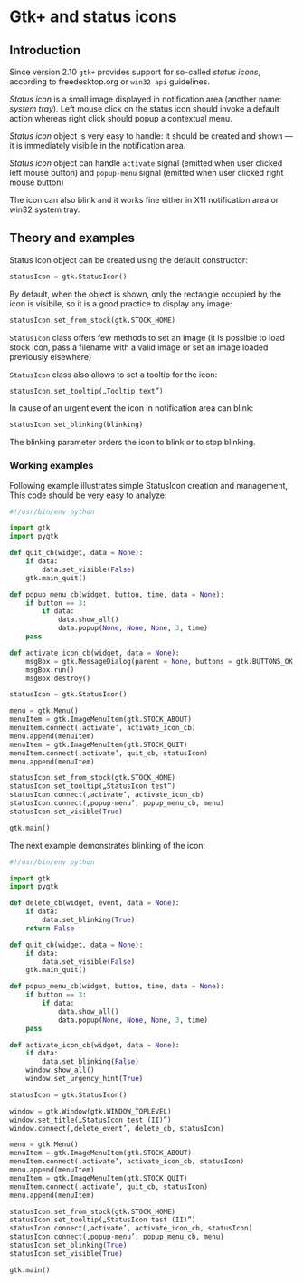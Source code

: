 # Gtk+ and status icons

## Introduction

Since version 2.10 `gtk+` provides support for so-called _status icons_, according to freedesktop.org or `win32 api` guidelines.

_Status icon_ is a small image displayed in notification area (another name: _system tray_). Left mouse click on the status icon should invoke a default action whereas right click should popup a contextual menu.

_Status icon_ object is very easy to handle: it should be created and shown — it is immediately visibile in the notification area.

_Status icon_ object can handle `activate` signal (emitted when user clicked left mouse button) and `popup-menu` signal (emitted when user clicked right mouse button)

The icon can also blink and it works fine either in X11 notification area or win32 system tray.

## Theory and examples

Status icon object can be created using the default constructor:


```python
statusIcon = gtk.StatusIcon()
```

By default, when the object is shown, only the rectangle occupied by the icon is visibile, so it is a good practice to display any image:

```python
statusIcon.set_from_stock(gtk.STOCK_HOME)
```

`StatusIcon` class offers few methods to set an image (it is possible to load stock icon, pass a filename with a valid image or set an image loaded previously elsewhere)

`StatusIcon` class also allows to set a tooltip for the icon:

```python
statusIcon.set_tooltip(„Tooltip text”)
```

In cause of an urgent event the icon in notification area can blink:

```python
statusIcon.set_blinking(blinking)
```

The blinking parameter orders the icon to blink or to stop blinking.

### Working examples

Following example illustrates simple StatusIcon creation and management, This code should be very easy to analyze:

```python
#!/usr/bin/env python

import gtk
import pygtk

def quit_cb(widget, data = None):
    if data:
        data.set_visible(False)
    gtk.main_quit()

def popup_menu_cb(widget, button, time, data = None):
    if button == 3:
        if data:
            data.show_all()
            data.popup(None, None, None, 3, time)
    pass

def activate_icon_cb(widget, data = None):
    msgBox = gtk.MessageDialog(parent = None, buttons = gtk.BUTTONS_OK, message_format = „StatusIcon test.”)
    msgBox.run()
    msgBox.destroy()

statusIcon = gtk.StatusIcon()

menu = gtk.Menu()
menuItem = gtk.ImageMenuItem(gtk.STOCK_ABOUT)
menuItem.connect(‚activate’, activate_icon_cb)
menu.append(menuItem)
menuItem = gtk.ImageMenuItem(gtk.STOCK_QUIT)
menuItem.connect(‚activate’, quit_cb, statusIcon)
menu.append(menuItem)

statusIcon.set_from_stock(gtk.STOCK_HOME)
statusIcon.set_tooltip(„StatusIcon test”)
statusIcon.connect(‚activate’, activate_icon_cb)
statusIcon.connect(‚popup-menu’, popup_menu_cb, menu)
statusIcon.set_visible(True)

gtk.main()
```

The next example demonstrates blinking of the icon:

```python
#!/usr/bin/env python

import gtk
import pygtk

def delete_cb(widget, event, data = None):
    if data:
        data.set_blinking(True)
    return False

def quit_cb(widget, data = None):
    if data:
        data.set_visible(False)
    gtk.main_quit()

def popup_menu_cb(widget, button, time, data = None):
    if button == 3:
        if data:
            data.show_all()
            data.popup(None, None, None, 3, time)
    pass

def activate_icon_cb(widget, data = None):
    if data:
        data.set_blinking(False)
    window.show_all()
    window.set_urgency_hint(True)

statusIcon = gtk.StatusIcon()

window = gtk.Window(gtk.WINDOW_TOPLEVEL)
window.set_title(„StatusIcon test (II)”)
window.connect(‚delete_event’, delete_cb, statusIcon)

menu = gtk.Menu()
menuItem = gtk.ImageMenuItem(gtk.STOCK_ABOUT)
menuItem.connect(‚activate’, activate_icon_cb, statusIcon)
menu.append(menuItem)
menuItem = gtk.ImageMenuItem(gtk.STOCK_QUIT)
menuItem.connect(‚activate’, quit_cb, statusIcon)
menu.append(menuItem)

statusIcon.set_from_stock(gtk.STOCK_HOME)
statusIcon.set_tooltip(„StatusIcon test (II)”)
statusIcon.connect(‚activate’, activate_icon_cb, statusIcon)
statusIcon.connect(‚popup-menu’, popup_menu_cb, menu)
statusIcon.set_blinking(True)
statusIcon.set_visible(True)

gtk.main()
```